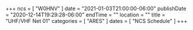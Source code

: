 +++
ncs = [ "W0HNV" ]
date = "2021-01-03T21:00:00-06:00"
publishDate = "2020-12-14T19:29:28-06:00"
endTime = ""
location = ""
title = "UHF/VHF Net 01"
categories = [ "ARES" ]
dates = [ "NCS Schedule" ]
+++
